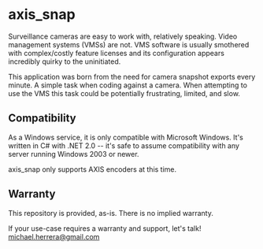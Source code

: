 axis_snap
=========

Surveillance cameras are easy to work with, relatively speaking.  Video management systems (VMSs) are not. VMS software is usually smothered with complex/costly feature licenses and its configuration appears incredibly quirky to the uninitiated.

This application was born from the need for camera snapshot exports every minute.  A simple task when coding against a camera.  When attempting to use the VMS this task could be potentially frustrating, limited, and slow.


## Compatibility
As a Windows service, it is only compatible with Microsoft Windows.  It's written in C# with .NET 2.0 -- it's safe to assume compatibility with any server running Windows 2003 or newer.

axis_snap only supports AXIS encoders at this time.


## Warranty

This repository is provided, as-is.  There is no implied warranty.

If your use-case requires a warranty and support, let's talk!  <a href='&#109;&#97;&#105;&#108;&#116;&#111;&#58;&#109;&#105;&#99;&#104;&#97;&#101;&#108;&#46;&#104;&#101;&#114;&#114;&#101;&#114;&#97;&#64;&#103;&#109;&#97;&#105;&#108;&#46;&#99;&#111;&#109;'>&#109;&#105;&#99;&#104;&#97;&#101;&#108;&#46;&#104;&#101;&#114;&#114;&#101;&#114;&#97;&#64;&#103;&#109;&#97;&#105;&#108;&#46;&#99;&#111;&#109;</a>
